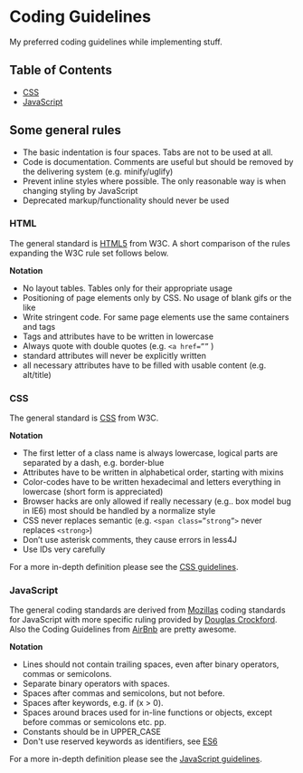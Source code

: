 # Coding Guidelines

My preferred coding guidelines while implementing stuff.

## Table of Contents

 - [CSS](css/)
 - [JavaScript](javascript/)

## Some general rules

* The basic indentation is four spaces. Tabs are not to be used at all.
* Code is documentation. Comments are useful but should be removed by the delivering system (e.g. minify/uglify)
* Prevent inline styles where possible. The only reasonable way is when changing styling by JavaScript
* Deprecated markup/functionality should never be used

### HTML

The general standard is [HTML5](http://www.w3.org/TR/html5/) from W3C. A short comparison of the rules expanding the W3C rule set follows below.

**Notation**

 * No layout tables. Tables only for their appropriate usage
 * Positioning of page elements only by CSS. No usage of blank gifs or the like
 * Write stringent code. For same page elements use the same containers and tags
 * Tags and attributes have to be written in lowercase
 * Always quote with double quotes (e.g. `<a href=””` )
 * standard attributes will never be explicitly written
 * all necessary attributes have to be filled with usable content (e.g. alt/title)

### CSS

The general standard is [CSS](http://www.w3.org/TR/CSS2/syndata.html) from W3C.

**Notation**

 * The first letter of a class name is always lowercase, logical parts are separated by a dash, e.g. border-blue
 * Attributes have to be written in alphabetical order, starting with mixins
 * Color-codes have to be written hexadecimal and letters everything in lowercase (short form is appreciated)
 * Browser hacks are only allowed if really necessary  (e.g.. box model bug in IE6) most should be handled by a normalize style
 * CSS never replaces semantic (e.g. `<span class=”strong”>` never replaces `<strong>`)
 * Don’t use asterisk comments, they cause errors in less4J
 * Use IDs very carefully

For a more in-depth definition please see the [CSS guidelines](css/).


### JavaScript

The general coding standards are derived from [Mozillas](https://developer.mozilla.org/en-US/docs/Web/JavaScript) coding standards for JavaScript with more specific ruling provided by [Douglas Crockford](http://javascript.crockford.com/code.html). Also the Coding Guidelines from [AirBnb](https://github.com/airbnb/javascript) are pretty awesome.

**Notation**

 * Lines should not contain trailing spaces, even after binary operators, commas or semicolons.
 * Separate binary operators with spaces.
 * Spaces after commas and semicolons, but not before.
 * Spaces after keywords, e.g. if (x > 0).
 * Spaces around braces used for in-line functions or objects, except before commas or semicolons etc. pp.
 * Constants should be in UPPER_CASE
 * Don't use reserved keywords as identifiers, see [ES6](https://developer.mozilla.org/de/docs/Web/JavaScript/Reference/Lexical_grammar#Reserved_keywords_as_of_ECMAScript_6)

For a more in-depth definition please see the [JavaScript guidelines](javascript/).
